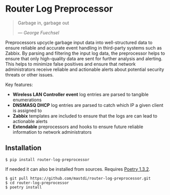 # Router Log Preprocessor
> Garbage in, garbage out
>
> &mdash; <cite>George Fuechsel</cite>

Preprocessors upcycle garbage input data into well-structured data to ensure reliable and accurate event handling in third-party systems such as Zabbix.
By parsing and filtering the input log data, the preprocessor helps to ensure that only high-quality data are sent for further analysis and alerting.
This helps to minimize false positives and ensure that network administrators receive reliable and actionable alerts about potential security threats or other issues.


Key features:
- **Wireless LAN Controller event** log entries are parsed to tangible enumerations
- **DNSMASQ DHCP** log entries are parsed to catch which IP a given client is assigned to
- **Zabbix** templates are included to ensure that the logs are can lead to actionable alerts
- **Extendable** preprocessors and hooks to ensure future reliable information to network administrators

## Installation
```console
$ pip install router-log-preprocessor
```

If needed it can also be installed from sources.
Requires [Poetry 1.3.2](https://python-poetry.org/).
```console
$ git pull https://github.com/mastdi/router-log-preprocessor.git
$ cd router-log-preprocessor
$ poetry install
```
